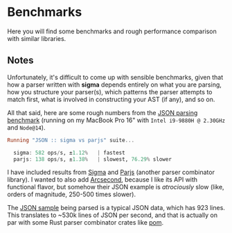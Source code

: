 # Benchmarks

Here you will find some benchmarks and rough performance comparison with similar libraries.

## Notes

Unfortunately, it's difficult to come up with sensible benchmarks, given that how a parser written with **sigma** depends entirely on what you are parsing, how you structure your parser(s), which patterns the parser attempts to match first, what is involved in constructing your AST (if any), and so on.

All that said, here are some rough numbers from the [JSON parsing benchmark][json-bench] (running on my MacBook Pro 16" with `Intel i9-9880H @ 2.30GHz` and `Node@14`).

```hs
Running "JSON :: sigma vs parjs" suite...

  sigma: 582 ops/s, ±1.12%   | fastest
  parjs: 138 ops/s, ±1.38%   | slowest, 76.29% slower
```

I have included results from [Sigma] and [Parjs] (another parser combinator library). I wanted to also add [Arcsecond], because I like its API with functional flavor, but somehow their JSON example is _atrociously_ slow (like, orders of magnitude, 250-500 times slower).

The [JSON sample][json-sample] being parsed is a typical JSON data, which has 923 lines. This translates to ~530k lines of JSON per second, and that is actually on par with some Rust parser combinator crates like [pom].

<!-- Links. -->

[json-bench]: ./src/json
[json-sample]: ./src/json/@sample.ts
[sigma]: https://github.com/norskeld/sigma
[parjs]: https://github.com/GregRos/parjs
[arcsecond]: https://github.com/francisrstokes/arcsecond
[pom]: https://github.com/J-F-Liu/pom
